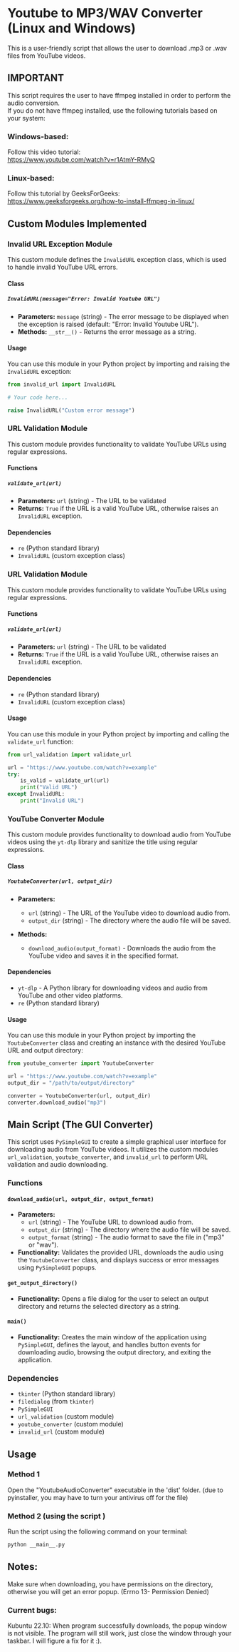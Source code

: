 # Youtube to MP3/WAV Converter (Linux and Windows)

This is a user-friendly script that allows the user to download .mp3 or .wav files from YouTube videos.

## **IMPORTANT**
This script requires the user to have ffmpeg installed in order to perform the audio conversion.  
If you do not have ffmpeg installed, use the following tutorials based on your system:
### Windows-based:
Follow this video tutorial:      
https://www.youtube.com/watch?v=r1AtmY-RMyQ  
### Linux-based:
Follow this tutorial by GeeksForGeeks:
https://www.geeksforgeeks.org/how-to-install-ffmpeg-in-linux/

## Custom Modules Implemented

### Invalid URL Exception Module

This custom module defines the `InvalidURL` exception class, which is used to handle invalid YouTube URL errors.

#### Class

##### `InvalidURL(message="Error: Invalid Youtube URL")`

- **Parameters:** `message` (string) - The error message to be displayed when the exception is raised (default: "Error: Invalid Youtube URL").
- **Methods:** `__str__()` - Returns the error message as a string.

#### Usage

You can use this module in your Python project by importing and raising the `InvalidURL` exception:

```python
from invalid_url import InvalidURL

# Your code here...

raise InvalidURL("Custom error message")
```

### URL Validation Module

This custom module provides functionality to validate YouTube URLs using regular expressions.

#### Functions

##### `validate_url(url)`

- **Parameters:** `url` (string) - The URL to be validated
- **Returns:** `True` if the URL is a valid YouTube URL, otherwise raises an `InvalidURL` exception.

#### Dependencies

- `re` (Python standard library)
- `InvalidURL` (custom exception class)

### URL Validation Module

This custom module provides functionality to validate YouTube URLs using regular expressions.

#### Functions

##### `validate_url(url)`

- **Parameters:** `url` (string) - The URL to be validated
- **Returns:** `True` if the URL is a valid YouTube URL, otherwise raises an `InvalidURL` exception.

#### Dependencies

- `re` (Python standard library)
- `InvalidURL` (custom exception class)

#### Usage

You can use this module in your Python project by importing and calling the `validate_url` function:

```python
from url_validation import validate_url

url = "https://www.youtube.com/watch?v=example"
try:
    is_valid = validate_url(url)
    print("Valid URL")
except InvalidURL:
    print("Invalid URL")
```
### YouTube Converter Module

This custom module provides functionality to download audio from YouTube videos using the `yt-dlp` library and sanitize the title using regular expressions.

#### Class

##### `YoutubeConverter(url, output_dir)`

- **Parameters:**
  - `url` (string) - The URL of the YouTube video to download audio from.
  - `output_dir` (string) - The directory where the audio file will be saved.

- **Methods:**
  - `download_audio(output_format)` - Downloads the audio from the YouTube video and saves it in the specified format.

#### Dependencies

- `yt-dlp` - A Python library for downloading videos and audio from YouTube and other video platforms.
- `re` (Python standard library)

#### Usage

You can use this module in your Python project by importing the `YoutubeConverter` class and creating an instance with the desired YouTube URL and output directory:

```python
from youtube_converter import YoutubeConverter

url = "https://www.youtube.com/watch?v=example"
output_dir = "/path/to/output/directory"

converter = YoutubeConverter(url, output_dir)
converter.download_audio("mp3")
```

## Main Script (The GUI Converter)
This script uses `PySimpleGUI` to create a simple graphical user interface for downloading audio from YouTube videos. It utilizes the custom modules `url_validation`, `youtube_converter`, and `invalid_url` to perform URL validation and audio downloading.

### Functions

#### `download_audio(url, output_dir, output_format)`

- **Parameters:**
  - `url` (string) - The YouTube URL to download audio from.
  - `output_dir` (string) - The directory where the audio file will be saved.
  - `output_format` (string) - The audio format to save the file in ("mp3" or "wav").
- **Functionality:** Validates the provided URL, downloads the audio using the `YoutubeConverter` class, and displays success or error messages using `PySimpleGUI` popups.

#### `get_output_directory()`

- **Functionality:** Opens a file dialog for the user to select an output directory and returns the selected directory as a string.

#### `main()`

- **Functionality:** Creates the main window of the application using `PySimpleGUI`, defines the layout, and handles button events for downloading audio, browsing the output directory, and exiting the application.

### Dependencies

- `tkinter` (Python standard library)
- `filedialog` (from `tkinter`)
- `PySimpleGUI`
- `url_validation` (custom module)
- `youtube_converter` (custom module)
- `invalid_url` (custom module)

## Usage

### Method 1
Open the "YoutubeAudioConverter" executable in the 'dist' folder. (due to pyinstaller, you may have to turn your antivirus 
off for the file)

### Method 2 (using the script )
Run the script using the following command on your terminal:

```bash
python __main__.py
```
## Notes:
Make sure when downloading, you have permissions on the directory, 
otherwise you will get an error popup. (Errno 13- Permission Denied)
### Current bugs:
Kubuntu 22.10: When program successfully downloads, the popup window is not visible.
The program will still work, just close the window through your taskbar.
I will figure a fix for it :).





